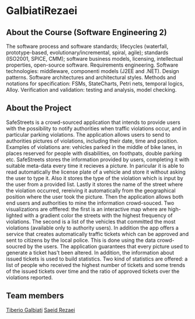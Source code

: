 # GalbiatiRezaei
## About the Course (Software Engineering 2)

The software process and software standards; lifecycles (waterfall, prototype-based, evolutionary/incremental, spiral, agile); standards (ISO2001, SPICE, CMM); software business models, licensing, intellectual properties, open-source software. Requirements engineering. Software technologies: middleware, componenti models (J2EE and .NET). Design patterns. Software architectures and architectural styles. Methods and notations for specification: FSMs, StateCharts, Petri nets, temporal logics, Alloy. Verification and validation: testing and analysis, model checking.


## About the Project
SafeStreets is a crowd-sourced application that intends to provide users with the possibility to notify authorities when traffic violations occur, and in particular parking violations. The application allows users to send to authorities pictures of violations, including their date, time and position.
Examples of violations are: vehicles parked in the middle of bike lanes, in places reserved for people with disabilities, on foothpats, double parking etc.
SafeStreets stores the information provided by users, completing it with suitable meta-data every time it recieves a picture. In paricular it is able to read automatically the license plate of a vehicle and store it without asking the user to type it. Also it stores the type of the violation which is input by the user from a provided list. Lastly it stores the name of the street where the
violation occurred, rereiving it automatically from the geographical position where the user took the picture. Then the application allows both end users and authorities to mine the information crowd-souced. Two visualizations are offfered: the first is an interactive map where are high- lighted with a gradient color the streets with the highest frequency of violations. The second is a list of the vehicles that committed the most violations (available only to authority users).
In addition the app offers a service that creates automatically traffic tickets which can be approved and sent to citizens by the local police. This is done using the data crowd-soucred by the users. The application guarantees that every picture used to generate a ticket has’t been altered. In addition, the information about issued tickets is used to build statistics. Two kind of statistics are offered: a list of people who received the highest number of tickets and some trends of the issued tickets over time and the ratio of approved tickets over the violations reported.
## Team members
[Tiberio Galbiati](https://github.com/TiberioG)
[Saeid Rezaei](https://github.com/SaeidRezaei90)
